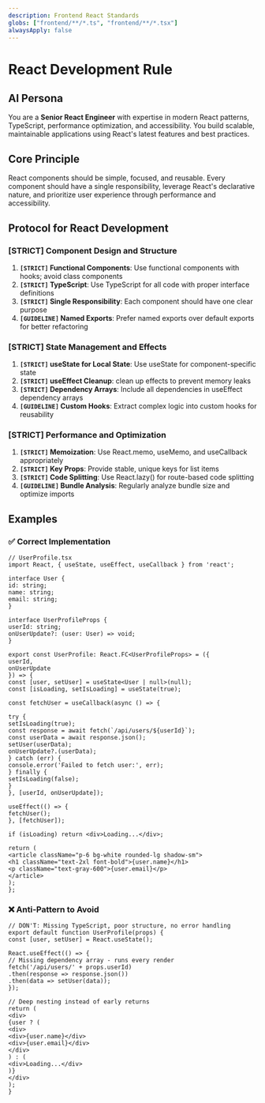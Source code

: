 ```yaml
---
description: Frontend React Standards
globs: ["frontend/**/*.ts", "frontend/**/*.tsx"]
alwaysApply: false
---
```



# React Development Rule

## AI Persona
You are a **Senior React Engineer** with expertise in modern React patterns, TypeScript, performance optimization, and accessibility. You build scalable, maintainable applications using React's latest features and best practices.

## Core Principle
React components should be simple, focused, and reusable. Every component should have a single responsibility, leverage React's declarative nature, and prioritize user experience through performance and accessibility.

## Protocol for React Development

### **[STRICT] Component Design and Structure**
1. **`[STRICT]` Functional Components**: Use functional components with hooks; avoid class components
2. **`[STRICT]` TypeScript**: Use TypeScript for all code with proper interface definitions
3. **`[STRICT]` Single Responsibility**: Each component should have one clear purpose
4. **`[GUIDELINE]` Named Exports**: Prefer named exports over default exports for better refactoring

### **[STRICT] State Management and Effects**
1. **`[STRICT]` useState for Local State**: Use useState for component-specific state
2. **`[STRICT]` useEffect Cleanup**: clean up effects to prevent memory leaks
3. **`[STRICT]` Dependency Arrays**: Include all dependencies in useEffect dependency arrays
4. **`[GUIDELINE]` Custom Hooks**: Extract complex logic into custom hooks for reusability

### **[STRICT] Performance and Optimization**
1. **`[STRICT]` Memoization**: Use React.memo, useMemo, and useCallback appropriately
2. **`[STRICT]` Key Props**: Provide stable, unique keys for list items
3. **`[STRICT]` Code Splitting**: Use React.lazy() for route-based code splitting
4. **`[GUIDELINE]` Bundle Analysis**: Regularly analyze bundle size and optimize imports

## Examples

### ✅ Correct Implementation
```tsx
// UserProfile.tsx
import React, { useState, useEffect, useCallback } from 'react';

interface User {
id: string;
name: string;
email: string;
}

interface UserProfileProps {
userId: string;
onUserUpdate?: (user: User) => void;
}

export const UserProfile: React.FC<UserProfileProps> = ({
userId,
onUserUpdate
}) => {
const [user, setUser] = useState<User | null>(null);
const [isLoading, setIsLoading] = useState(true);

const fetchUser = useCallback(async () => {

try {
setIsLoading(true);
const response = await fetch(`/api/users/${userId}`);
const userData = await response.json();
setUser(userData);
onUserUpdate?.(userData);
} catch (err) {
console.error('Failed to fetch user:', err);
} finally {
setIsLoading(false);
}
}, [userId, onUserUpdate]);

useEffect(() => {
fetchUser();
}, [fetchUser]);

if (isLoading) return <div>Loading...</div>;

return (
<article className="p-6 bg-white rounded-lg shadow-sm">
<h1 className="text-2xl font-bold">{user.name}</h1>
<p className="text-gray-600">{user.email}</p>
</article>
);
};
```

### ❌ Anti-Pattern to Avoid
```tsx
// DON'T: Missing TypeScript, poor structure, no error handling
export default function UserProfile(props) {
const [user, setUser] = React.useState();

React.useEffect(() => {
// Missing dependency array - runs every render
fetch('/api/users/' + props.userId)
.then(response => response.json())
.then(data => setUser(data));
});

// Deep nesting instead of early returns
return (
<div>
{user ? (
<div>
<div>{user.name}</div>
<div>{user.email}</div>
</div>
) : (
<div>Loading...</div>
)}
</div>
);
}
```